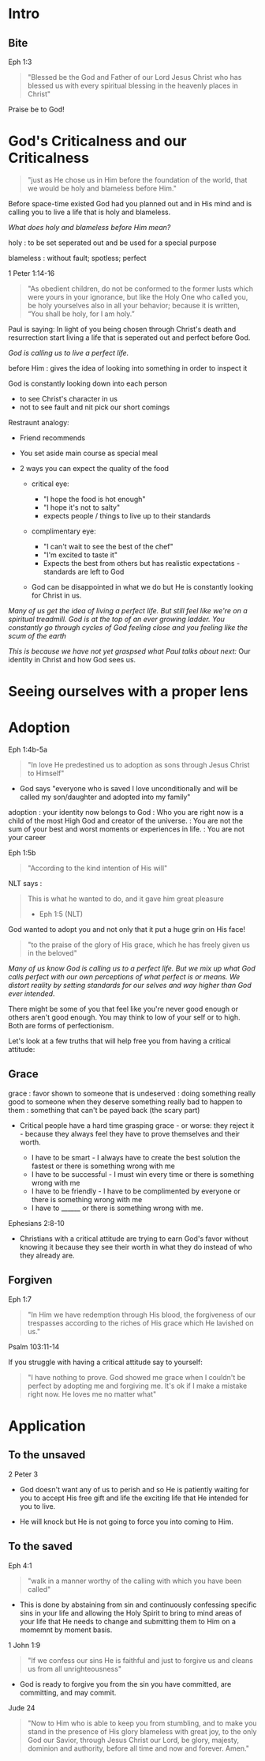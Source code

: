 # Intro

## Bite

Eph 1:3
> "Blessed be the God and Father of our Lord Jesus Christ who has blessed us with every
> spiritual blessing in the heavenly places in Christ"

Praise be to God!

# God's Criticalness and our Criticalness

> "just as He chose us in Him before the foundation of the world, that we would
> be holy and blameless before Him."

Before space-time existed God had you planned out and in His mind and is calling you
to live a life that is holy and blameless.

_What does holy and blameless before Him mean?_

holy
: to be set seperated out and be used for a special purpose

blameless
: without fault; spotless; perfect

1 Peter 1:14-16
> "As obedient children, do not be conformed to the former lusts which were
> yours in your ignorance, but like the Holy One who called you, be holy
> yourselves also in all your behavior; because it is written, “You shall be
> holy, for I am holy.”


Paul is saying: In light of you being chosen through Christ's death and resurrection start
living a life that is seperated out and perfect before God.

_God is calling us to live a perfect life._

before Him
: gives the idea of looking into something in order to inspect it

God is constantly looking down into each person
* to see Christ's character in us 
* not to see fault and nit pick our short comings 

Restraunt analogy:

  * Friend recommends 
  * You set aside main course as special meal
  * 2 ways you can expect the quality of the food

    * critical eye: 

      * "I hope the food is hot enough"
      * "I hope it's not to salty"
      * expects people / things to live up to their standards
    * complimentary eye: 

      * "I can't wait to see the best of the chef"
      * "I'm excited to taste it"
      * Expects the best from others but has realistic expectations - standards are left to God

    * God can be disappointed in what we do but He is constantly looking for Christ in us.

_Many of us get the idea of living a perfect life. But still feel like we're on
a spiritual treadmill. God is at the top of an ever growing ladder. You
constantly go through cycles of God feeling close and you feeling like the scum
of the earth_

_This is because we have not yet graspsed what Paul talks about next:_ Our
identity in Christ and how God sees us.

# Seeing ourselves with a proper lens

# Adoption

Eph 1:4b-5a
> "In love He predestined us to adoption as sons through Jesus Christ to Himself"

* God says "everyone who is saved I love unconditionally and will be called my
  son/daughter and adopted into my family"

adoption 
: your identity now belongs to God
: Who you are right now is a child of the most High God and creator of the
  universe. 
: You are not the sum of your best and worst moments or experiences in life.
: You are not your career 

Eph 1:5b
> "According to the kind intention of His will"

NLT says :

> This is what he wanted to do, and it gave him great pleasure 
> - Eph 1:5 (NLT)

God wanted to adopt you and not only that it put a huge grin on His face!

> "to the praise of the glory of His grace, which he has freely given us in the
> beloved"

_Many of us know God is calling us to a perfect life. But we mix up what God
calls perfect with our own perceptions of what perfect is or means.  We distort
reality by setting standards for our selves and way higher than God ever
intended_.

There might be some of you that feel like you're never good enough or others
aren't good enough. You may think to low of your self or to high. Both are
forms of perfectionism.

Let's look at a few truths that will help free you from having a critical
attitude:

## Grace

grace
: favor shown to someone that is undeserved
: doing something really good to someone when they deserve something really bad
  to happen to them
: something that can't be payed back (the scary part)

* Critical people have a hard time grasping grace - or worse: they reject it -
  because they always feel they have to prove themselves and their worth.

  * I have to be smart - I always have to create the best solution the fastest
    or there is something wrong with me
  * I have to be successful - I must win every time or there is something wrong
    with me
  * I have to be friendly - I have to be complimented by everyone or there is
    something wrong with me
  * I have to ______ or there is something wrong with me.

Ephesians 2:8-10

* Christians with a critical attitude are trying to earn God's favor without
  knowing it because they see their worth in what they do instead of who they
  already are. 

## Forgiven

Eph 1:7
> "In Him we have redemption through His blood, the forgiveness of our trespasses
> according to the riches of His grace which He lavished on us."

Psalm 103:11-14

If you struggle with having a critical attitude say to yourself:

> "I have nothing to prove. God showed me grace when I couldn't be perfect by
> adopting me and forgiving me. It's ok if I make a mistake right now. He loves
> me no matter what"

# Application

## To the unsaved

2 Peter 3

* God doesn't want any of us to perish and so He is patiently waiting for you
  to accept His free gift and life the exciting life that He intended for you
  to live.

* He will knock but He is not going to force you into coming to Him.

## To the saved

Eph 4:1
> "walk in a manner worthy of the calling with which you have been called"

* This is done by abstaining from sin and continuously confessing specific sins
  in your life and allowing the Holy Spirit to bring to mind areas of your life
  that He needs to change and submitting them to Him on a momemnt by moment
  basis.

1 John 1:9 
> "If we confess our sins He is faithful and just to forgive us and cleans us
> from all unrighteousness"

* God is ready to forgive you from the sin you have committed, are committing,
  and may commit.

Jude 24
> "Now to Him who is able to keep you from stumbling, and to make you stand in
> the presence of His glory blameless with great joy, to the only God our
> Savior, through Jesus Christ our Lord, be glory, majesty, dominion and
> authority, before all time and now and forever. Amen."
